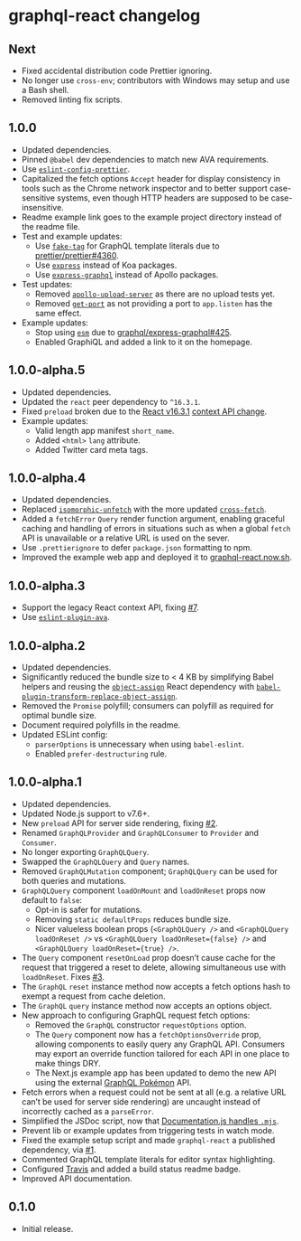# graphql-react changelog

## Next

* Fixed accidental distribution code Prettier ignoring.
* No longer use `cross-env`; contributors with Windows may setup and use a Bash shell.
* Removed linting fix scripts.

## 1.0.0

* Updated dependencies.
* Pinned `@babel` dev dependencies to match new AVA requirements.
* Use [`eslint-config-prettier`](https://npm.im/eslint-config-prettier).
* Capitalized the fetch options `Accept` header for display consistency in tools such as the Chrome network inspector and to better support case-sensitive systems, even though HTTP headers are supposed to be case-insensitive.
* Readme example link goes to the example project directory instead of the readme file.
* Test and example updates:
  * Use [`fake-tag`](https://npm.im/fake-tag) for GraphQL template literals due to [prettier/prettier#4360](https://github.com/prettier/prettier/issues/4360).
  * Use [`express`](https://npm.im/express) instead of Koa packages.
  * Use [`express-graphql`](https://npm.im/express-graphql) instead of Apollo packages.
* Test updates:
  * Removed [`apollo-upload-server`](https://npm.im/apollo-upload-server) as there are no upload tests yet.
  * Removed [`get-port`](https://npm.im/get-port) as not providing a port to `app.listen` has the same effect.
* Example updates:
  * Stop using [`esm`](https://npm.im/esm) due to [graphql/express-graphql#425](https://github.com/graphql/express-graphql/issues/425).
  * Enabled GraphiQL and added a link to it on the homepage.

## 1.0.0-alpha.5

* Updated dependencies.
* Updated the `react` peer dependency to `^16.3.1`.
* Fixed `preload` broken due to the [React v16.3.1](https://github.com/facebook/react/releases/tag/v16.3.1) [context API change](https://github.com/facebook/react/pull/12501).
* Example updates:
  * Valid length app manifest `short_name`.
  * Added `<html>` `lang` attribute.
  * Added Twitter card meta tags.

## 1.0.0-alpha.4

* Updated dependencies.
* Replaced [`isomorphic-unfetch`](https://npm.im/isomorphic-unfetch) with the more updated [`cross-fetch`](https://npm.im/cross-fetch).
* Added a `fetchError` `Query` render function argument, enabling graceful caching and handling of errors in situations such as when a global `fetch` API is unavailable or a relative URL is used on the sever.
* Use `.prettierignore` to defer `package.json` formatting to npm.
* Improved the example web app and deployed it to [graphql-react.now.sh](https://graphql-react.now.sh).

## 1.0.0-alpha.3

* Support the legacy React context API, fixing [#7](https://github.com/jaydenseric/graphql-react/issues/7).
* Use [`eslint-plugin-ava`](https://npm.im/eslint-plugin-ava).

## 1.0.0-alpha.2

* Updated dependencies.
* Significantly reduced the bundle size to < 4 KB by simplifying Babel helpers and reusing the [`object-assign`](https://npm.im/object-assign) React dependency with [`babel-plugin-transform-replace-object-assign`](https://npm.im/babel-plugin-transform-replace-object-assign).
* Removed the `Promise` polyfill; consumers can polyfill as required for optimal bundle size.
* Document required polyfills in the readme.
* Updated ESLint config:
  * `parserOptions` is unnecessary when using `babel-eslint`.
  * Enabled `prefer-destructuring` rule.

## 1.0.0-alpha.1

* Updated dependencies.
* Updated Node.js support to v7.6+.
* New `preload` API for server side rendering, fixing [#2](https://github.com/jaydenseric/graphql-react/issues/2).
* Renamed `GraphQLProvider` and `GraphQLConsumer` to `Provider` and `Consumer`.
* No longer exporting `GraphQLQuery`.
* Swapped the `GraphQLQuery` and `Query` names.
* Removed `GraphQLMutation` component; `GraphQLQuery` can be used for both queries and mutations.
* `GraphQLQuery` component `loadOnMount` and `loadOnReset` props now default to `false`:
  * Opt-in is safer for mutations.
  * Removing `static defaultProps` reduces bundle size.
  * Nicer valueless boolean props (`<GraphQLQuery />` and `<GraphQLQuery loadOnReset />` vs `<GraphQLQuery loadOnReset={false} />` and `<GraphQLQuery loadOnReset={true} />`.
* The `Query` component `resetOnLoad` prop doesn’t cause cache for the request that triggered a reset to delete, allowing simultaneous use with `loadOnReset`. Fixes [#3](https://github.com/jaydenseric/graphql-react/issues/3).
* The `GraphQL` `reset` instance method now accepts a fetch options hash to exempt a request from cache deletion.
* The `GraphQL` `query` instance method now accepts an options object.
* New approach to configuring GraphQL request fetch options:
  * Removed the `GraphQL` constructor `requestOptions` option.
  * The `Query` component now has a `fetchOptionsOverride` prop, allowing components to easily query any GraphQL API. Consumers may export an override function tailored for each API in one place to make things DRY.
  * The Next.js example app has been updated to demo the new API using the external [GraphQL Pokémon](https://github.com/lucasbento/graphql-pokemon) API.
* Fetch errors when a request could not be sent at all (e.g. a relative URL can’t be used for server side rendering) are uncaught instead of incorrectly cached as a `parseError`.
* Simplified the JSDoc script, now that [Documentation.js handles `.mjs`](https://github.com/documentationjs/documentation/pull/1023).
* Prevent lib or example updates from triggering tests in watch mode.
* Fixed the example setup script and made `graphql-react` a published dependency, via [#1](https://github.com/jaydenseric/graphql-react/pull/1).
* Commented GraphQL template literals for editor syntax highlighting.
* Configured [Travis](https://travis-ci.org/jaydenseric/graphql-react) and added a build status readme badge.
* Improved API documentation.

## 0.1.0

* Initial release.
